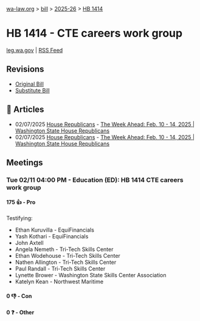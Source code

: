 [wa-law.org](/) > [bill](/bill/) > [2025-26](/bill/2025-26/) > [HB 1414](/bill/2025-26/hb/1414/)

# HB 1414 - CTE careers work group
[leg.wa.gov](https://app.leg.wa.gov/billsummary?BillNumber=1414&Year=2025&Initiative=false) | [RSS Feed](./rss.xml)

## Revisions
* [Original Bill](1/)
* [Substitute Bill](S/)

## 📰 Articles
* 02/07/2025 [House Republicans](/org/house_republicans/) - [The Week Ahead: Feb. 10 - 14, 2025 | Washington State House Republicans](http://houserepublicans.wa.gov/week/the-week-ahead-feb-10-14-2025/#:~:text=HB%201414)
* 02/07/2025 [House Republicans](/org/house_republicans/) - [The Week Ahead: Feb. 10 - 14, 2025 | Washington State House Republicans](https://houserepublicans.wa.gov/week/the-week-ahead-feb-10-14-2025/#:~:text=HB%201414)

## Meetings
### Tue 02/11 04:00 PM - Education (ED): HB 1414 CTE careers work group
#### 175 👍 - Pro
Testifying:
* Ethan Kuruvilla - EquiFinancials
* Yash Kothari - EquiFinancials
* John Axtell
* Angela Nemeth - Tri-Tech Skills Center
* Ethan Wodehouse - Tri-Tech Skills Center
* Nathen Allington - Tri-Tech Skills Center
* Paul Randall - Tri-Tech Skills Center
* Lynette Brower - Washington State Skills Center Association
* Katelyn Kean - Northwest Maritime

#### 0 👎 - Con

#### 0 ❓ - Other
